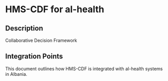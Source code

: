 # HMS-CDF for al-health

## Description

Collaborative Decision Framework

## Integration Points

This document outlines how HMS-CDF is integrated with al-health systems in Albania.
